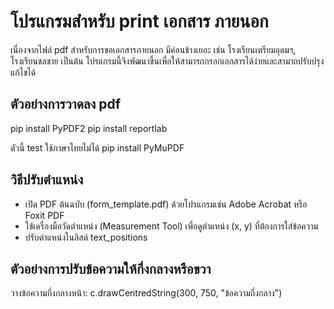 # โปรแกรมสำหรับ print เอกสาร ภายนอก
เนื่องจากไฟล์ pdf สำหรับการขอเอกสารภายนอก มีค่อนข้างเยอะ เช่น โรงเรียนเตรียมอุดมฯ, โรงเรียนชลชาย เป็นต้น
โปรแกรมนี้จึงพัฒนาขึ้นเพื่อให้สามารถกรอกเอกสารได้ง่ายและสามาถปรับปรุงแก้ไขได้
## ตัวอย่างการวาดลง pdf
pip install PyPDF2
pip install reportlab

ตัวนี้ test ใช้ภาษาไทยไม่ได้
pip install PyMuPDF
## วิธีปรับตำแหน่ง
* เปิด PDF ต้นฉบับ (form_template.pdf) ด้วยโปรแกรมเช่น Adobe Acrobat หรือ Foxit PDF
* ใช้เครื่องมือวัดตำแหน่ง (Measurement Tool) เพื่อดูตำแหน่ง (x, y) ที่ต้องการใส่ข้อความ
* ปรับตำแหน่งในลิสต์ text_positions
## ตัวอย่างการปรับข้อความให้กึ่งกลางหรือขวา
วางข้อความกึ่งกลางหน้า:
c.drawCentredString(300, 750, "ข้อความกึ่งกลาง")
